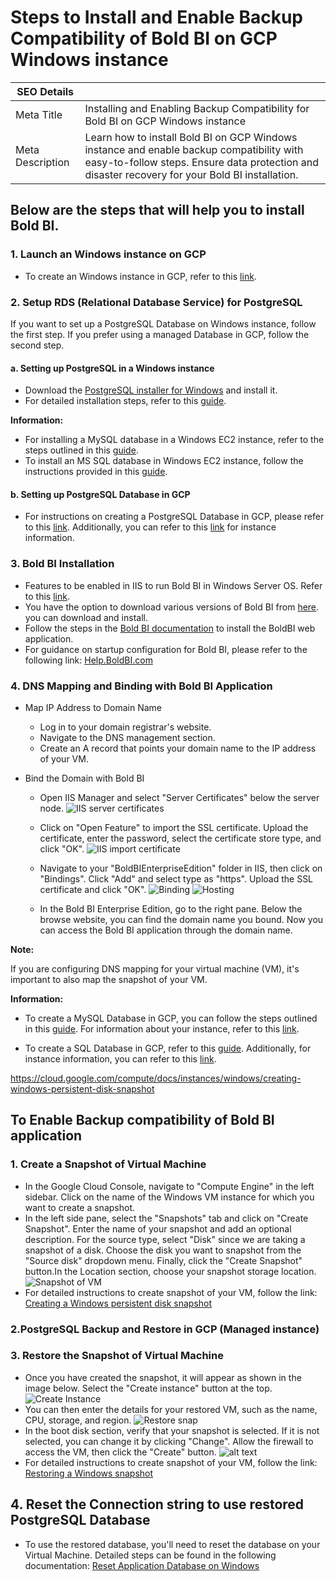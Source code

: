 # Steps to Install and Enable Backup Compatibility of Bold BI on GCP Windows instance

| SEO Details       |                                                                     |
|-------------------|---------------------------------------------------------------------|
| Meta Title        | Installing and Enabling Backup Compatibility for Bold BI on GCP Windows instance |
| Meta Description  | Learn how to install Bold BI on GCP Windows instance and enable backup compatibility with easy-to-follow steps. Ensure data protection and disaster recovery for your Bold BI installation. |

## Below are the steps that will help you to install Bold BI.

### 1. Launch an Windows instance on GCP
   - To create an Windows instance in GCP, refer to this [link](https://cloud.google.com/compute/docs/create-windows-server-vm-instance).

### 2. Setup RDS (Relational Database Service) for PostgreSQL
If you want to set up a PostgreSQL Database on  Windows instance, follow the first step. If you prefer using a managed Database in GCP, follow the second step.

#### a. Setting up PostgreSQL in a Windows instance
- Download the [PostgreSQL installer for Windows](https://www.enterprisedb.com/downloads/postgres-postgresql-downloads) and install it.
- For detailed installation steps, refer to this [guide](https://www.postgresqltutorial.com/postgresql-getting-started/install-postgresql/).

**Information:**
  - For installing a MySQL database in a Windows EC2 instance, refer to the steps outlined in this [guide](https://dev.mysql.com/doc/refman/8.3/en/windows-installation.html).
  - To install an MS SQL database in Windows EC2 instance, follow the instructions provided in this [guide](https://learn.microsoft.com/en-us/sql/database-engine/install-windows/install-sql-server?view=sql-server-ver16).

#### b. Setting up PostgreSQL Database in GCP
- For instructions on creating a PostgreSQL Database in GCP, please refer to this [link](https://cloud.google.com/sql/docs/postgres/create-instance/). Additionally, you can refer to this [link](https://cloud.google.com/sql/docs/postgres/instance-info) for instance information.

### 3. Bold BI Installation

- Features to be enabled in IIS to run Bold BI in Windows Server OS. Refer to this [link](https://help.boldbi.com/faq/features-needed-to-enable-in-iis-to-run-bold-bi-in-win-server-os/).
- You have the option to download various versions of Bold BI from [here](https://www.boldbi.com/account/downloads). you can download and install.
- Follow the steps in the [Bold BI documentation](https://help.boldbi.com/deploying-bold-bi/deploying-in-windows/installation-and-deployment/) to install the BoldBI web application.
- For guidance on startup configuration for Bold BI, please refer to the following link: [Help.BoldBI.com](https://help.boldbi.com/application-startup/latest/)

### 4. DNS Mapping and Binding with Bold BI Application

- Map IP Address to Domain Name
  - Log in to your domain registrar's website.
  - Navigate to the DNS management section.
  - Create an A record that points your domain name to the IP address of your VM.

- Bind the Domain with Bold BI
    - Open IIS Manager and select "Server Certificates" below the server node.
    ![IIS server certificates](images/IIS-ServerCertificates.png)
    - Click on "Open Feature" to import the SSL certificate. Upload the certificate, enter the password, select the certificate store type, and click "OK".
    ![IIS import certificate](images/IIS-importcertificate.png)
    - Navigate to your "BoldBIEnterpriseEdition" folder in IIS, then click on "Bindings". Click "Add" and select type as "https". Upload the SSL certificate and click "OK".
    ![Binding](images/IIS-binding.png)
    ![Hosting](images/IIS-Hosting.png)

    - In the Bold BI Enterprise Edition, go to the right pane. Below the browse website, you can find the domain name you bound. Now you can access the Bold BI application through the domain name.

**Note:**

  If you are configuring DNS mapping for your virtual machine (VM), it's important to also map the snapshot of your VM. 


**Information:** 
  - To create a MySQL Database in GCP, you can follow the steps outlined in this [guide](https://cloud.google.com/sql/docs/mysql/create-instance). For information about your instance, refer to this [link](https://cloud.google.com/sql/docs/mysql/instance-info).

  - To create a SQL Database in GCP, refer to this [guide](https://cloud.google.com/sql/docs/sqlserver/create-instance). Additionally, for instance information, you can refer to this [link](https://cloud.google.com/sql/docs/sqlserver/instance-info).

  https://cloud.google.com/compute/docs/instances/windows/creating-windows-persistent-disk-snapshot
  
## To Enable Backup compatibility of Bold BI application

### 1. Create a Snapshot of Virtual Machine
-  In the Google Cloud Console, navigate to "Compute Engine" in the left sidebar. Click on the name of the Windows VM instance for which you want to create a snapshot.
- In the left side pane, select the "Snapshots" tab and click on "Create Snapshot". Enter the name of your snapshot and add an optional description. For the source type, select "Disk" since we are taking a snapshot of a disk. Choose the disk you want to snapshot from the "Source disk" dropdown menu. Finally, click the "Create Snapshot" button.In the Location section, choose your snapshot storage location.
![Snapshot of  VM](images/snapshot-VM.png)
- For detailed instructions to create snapshot of your VM, follow the link: [Creating a Windows persistent disk snapshot](https://cloud.google.com/compute/docs/instances/windows/creating-windows-persistent-disk-snapshot)

### 2.PostgreSQL Backup and Restore in GCP (Managed instance)
### 3. Restore the Snapshot of Virtual Machine
- Once you have created the snapshot, it will appear as shown in the image below. Select the "Create instance" button at the top. 
![Create Instance](images/create-instance.png)
-  You can then enter the details for your restored VM, such as the name, CPU, storage, and region.
![Restore snap](images/snaprestore.png)
- In the boot disk section, verify that your snapshot is selected. If it is not selected, you can change it by clicking "Change". Allow the firewall to access the VM, then click the "Create" button.
![alt text](images/Snaprestoredetails.png)
- For detailed instructions to create snapshot of your VM, follow the link: [Restoring a Windows snapshot](https://cloud.google.com/compute/docs/disks/restore-snapshot)

## 4. Reset the Connection string to use restored PostgreSQL Database

- To use the restored database, you'll need to reset the database on your Virtual Machine.
Detailed steps can be found in the following documentation: [Reset Application Database on Windows](https://help.boldbi.com/utilities/bold-bi-command-line-tools/reset-application-database/#windows)


